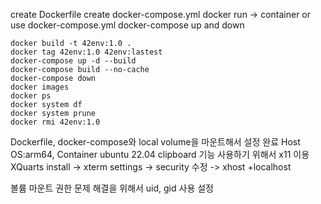 create Dockerfile
create docker-compose.yml
docker run -> container or use docker-compose.yml
docker-compose up and down

```
docker build -t 42env:1.0 .
docker tag 42env:1.0 42env:lastest
docker-compose up -d --build
docker-compose build --no-cache
docker-compose down
docker images
docker ps
docker system df
docker system prune
docker rmi 42env:1.0
```

Dockerfile, docker-compose와 local volume을 마운트해서 설정 완료
Host OS:arm64, Container ubuntu 22.04
clipboard 기능 사용하기 위해서 x11 이용
XQuarts install -> xterm settings -> security 수정 -> xhost +localhost

볼륨 마운트 권한 문제 해결을 위해서 uid, gid 사용 설정

